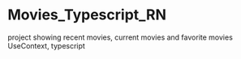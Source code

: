 # Movies_Typescript_RN

project showing recent movies, current movies and favorite movies
UseContext, typescript
